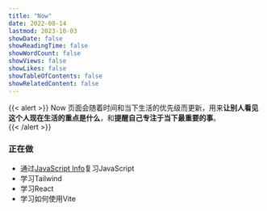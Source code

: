 ```yaml
---
title: "Now"
date: 2022-08-14
lastmod: 2023-10-03
showDate: false
showReadingTime: false
showWordCount: false
showViews: false
showLikes: false
showTableOfContents: false
showRelatedContent: false
---
```


{{< alert >}}
Now 页面会随着时间和当下生活的优先级而更新，用来**让别人看见这个人现在生活的重点是什么**，和**提醒自己专注于当下最重要的事**。  
{{< /alert >}}

### 正在做

- 通过[JavaScript Info](https://zh.javascript.info/)复习JavaScript
- 学习Tailwind
- 学习React
- 学习如何使用Vite
